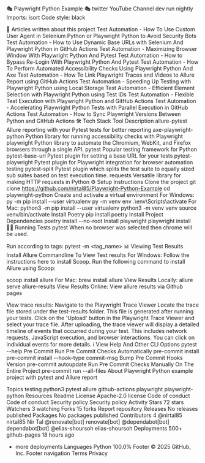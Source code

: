 🎭 Playwright Python Example 🎭
twitter YouTube Channel dev run nightly Imports: isort Code style: black

📃 Articles written about this project
Test Automation - How To Use Custom User Agent in Selenium Python or Playwright Python to Avoid Security Bots
Test Automation - How to Use Dynamic Base URLs with Selenium And Playwright Python in GitHub Actions
Test Automation - Maximizing Browser Window With Playwright Python And Pytest
Test Automation - How to Bypass Re-Login With Playwright Python And Pytest
Test Automation - How To Perform Automated Accessibility Checks Using Playwright Python And Axe
Test Automation - How To Link Playwright Traces and Videos to Allure Report using GitHub Actions
Test Automation - Speeding Up Testing with Playwright Python using Local Storage
Test Automation - Efficient Element Selection with Playwright Python using Test IDs
Test Automation - Flexible Test Execution with Playwright Python and GitHub Actions
Test Automation - Accelerating Playwright Python Tests with Parallel Execution in GitHub Actions
Test Automation - How to Sync Playwright Versions Between Python and GitHub Actions
🛠️ Tech Stack
Tool	Description
allure-pytest	Allure reporting with your Pytest tests for better reporting
axe-playwright-python	Python library for running accessibility checks with Playwright
playwright	Python library to automate the Chromium, WebKit, and Firefox browsers through a single API.
pytest	Popular testing framework for Python
pytest-base-url	Pytest plugin for setting a base URL for your tests
pytest-playwright	Pytest plugin for Playwright integration for browser automation testing
pytest-split	Pytest plugin which splits the test suite to equally sized sub suites based on test execution time.
requests	Versatile library for making HTTP requests in Python
⚙️ Setup Instructions
Clone the project
git clone https://github.com/nirtal85/Playwright-Python-Example
cd playwright-python
Create and activate a virtual environment
For Windows:
py -m pip install --user virtualenv
py -m venv env
.\env\Scripts\activate
For Mac:
python3 -m pip install --user virtualenv
python3 -m venv venv
source venv/bin/activate
Install Poetry
pip install poetry
Install Project Dependencies
poetry install --no-root
Install playwright
playwright install
🏃‍♂️ Running Tests
pytest
When no browser was selected then chrome will be used.

Run according to tags:
pytest -m <tag_name>
📊 Viewing Test Results
Install Allure Commandline To View Test results
For Windows:
Follow the instructions here to install Scoop.
Run the following command to install Allure using Scoop:

scoop install allure
For Mac:
brew install allure
View Results Locally:
allure serve allure-results
View Results Online:
View allure results via Github pages

View trace results:
Navigate to the Playwright Trace Viewer
Locate the trace file stored under the test-results folder. This file is generated after running your tests. Click on the 'Upload' button in the Playwright Trace Viewer and select your trace file.
After uploading, the trace viewer will display a detailed timeline of events that occurred during your test. This includes network requests, JavaScript execution, and browser interactions. You can click on individual events for more details.
ℹ️ View Help And Other CLI Options
pytest --help
Pre Commit
Run Pre Commit Checks Automatically
pre-commit install
pre-commit install --hook-type commit-msg
Bump Pre Commit Hooks Version
pre-commit autoupdate
Run Pre Commit Checks Manually On The Entire Project
pre-commit run --all-files
About
Playwright Python example project with pytest and Allure report

Topics
testing python3 pytest allure github-actions playwright playwright-python
Resources
 Readme
License
 Apache-2.0 license
Code of conduct
 Code of conduct
Security policy
 Security policy
 Activity
Stars
 72 stars
Watchers
 3 watching
Forks
 15 forks
Report repository
Releases
No releases published
Packages
No packages published
Contributors
4
@nirtal85
nirtal85 Nir Tal
@renovate[bot]
renovate[bot]
@dependabot[bot]
dependabot[bot]
@elias-shoursoh
elias-shoursoh
Deployments
500+
 github-pages 18 hours ago
+ more deployments
Languages
Python
100.0%
Footer
© 2025 GitHub, Inc.
Footer navigation
Terms
Privacy